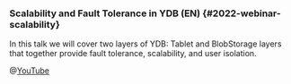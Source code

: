 ### Scalability and Fault Tolerance in YDB (EN) {#2022-webinar-scalability}
In this talk we will cover two layers of YDB: Tablet and BlobStorage layers that together provide fault tolerance, scalability, and user isolation.

@[YouTube](https://www.youtube.com/watch?v=eYpyKXihGaY)